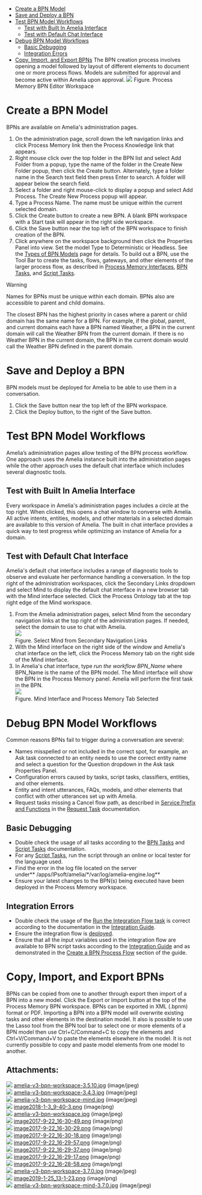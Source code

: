 -   [Create a BPN Model](#CreateandModifyBPNModels-CreateaBPNModel)
-   [Save and Deploy a BPN](#CreateandModifyBPNModels-SaveandDeployaBPN)
-   [Test BPN Model Workflows](#CreateandModifyBPNModels-TestBPNModelWorkflows)
    -   [Test with Built In Amelia Interface](#CreateandModifyBPNModels-TestwithBuiltInAmeliaInterfaceBuiltInAmelia)
    -   [Test with Default Chat Interface](#CreateandModifyBPNModels-TestwithDefaultChatInterface)
-   [Debug BPN Model Workflows](#CreateandModifyBPNModels-DebugBPNModelWorkflows)
    -   [Basic Debugging](#CreateandModifyBPNModels-BasicDebugging)
    -   [Integration Errors](#CreateandModifyBPNModels-IntegrationErrors)
-   [Copy, Import, and Export BPNs](#CreateandModifyBPNModels-Copy,Import,andExportBPNs)
The BPN creation process involves opening a model followed by layout of different elements to document one or more process flows. Models are submitted for approval and become active within Amelia upon approval.
![](attachments/11939409/11941390.jpg)
Figure. Process Memory BPN Editor Workspace
# Create a BPN Model
BPNs are available on Amelia's administration pages.
1.  On the administration page, scroll down the left navigation links and click Process Memory link then the Process Knowledge link that appears.
2.  Right mouse click over the top folder in the BPN list and select Add Folder from a popup, type the name of the folder in the Create New Folder popup, then click the Create button. Alternately, type a folder name in the Search text field then press Enter to search. A folder will appear below the search field.
3.  Select a folder and right mouse-click to display a popup and select Add Process. The Create New Process popup will appear.
4.  Type a Process Name. The name must be unique within the current selected domain.
5.  Click the Create button to create a new BPN. A blank BPN workspace with a Start task will appear in the right side workspace.
6.  Click the Save button near the top left of the BPN workspace to finish creation of the BPN.
7.  Click anywhere on the workspace background then click the Properties Panel into view. Set the model Type to Deterministic or Headless. See the [Types of BPN Models](Types%20of%20BPN%20Models) page for details.
To build out a BPN, use the Tool Bar to create the tasks, flows, gateways, and other elements of the larger process flow, as described in [Process Memory Interfaces](Process%20Memory%20Interfaces), [BPN Tasks](BPN%20Tasks), and [Script Tasks](Script%20Tasks).
> [!warning]  
>
> Names for BPNs must be unique within each domain. BPNs also are accessible to parent and child domains.
>
> The closest BPN has the highest priority in cases where a parent or child domain has the same name for a BPN. For example, if the global, parent, and current domains each have a BPN named Weather, a BPN in the current domain will call the Weather BPN from the current domain. If there is no Weather BPN in the current domain, the BPN in the current domain would call the Weather BPN defined in the parent domain.

# Save and Deploy a BPN
BPN models must be deployed for Amelia to be able to use them in a conversation.
1.  Click the Save button near the top left of the BPN workspace.
2.  Click the Deploy button, to the right of the Save button.
# Test BPN Model Workflows
Amelia’s administration pages allow testing of the BPN process workflow. One approach uses the Amelia instance built into the administration pages while the other approach uses the default chat interface which includes several diagnostic tools.
## Test with Built In Amelia Interface
Every workspace in Amelia's administration pages includes a circle at the top right. When clicked, this opens a chat window to converse with Amelia. All active intents, entities, models, and other materials in a selected domain are available to this version of Amelia. The built in chat interface provides a quick way to test progress while optimizing an instance of Amelia for a domain.
## Test with Default Chat Interface
Amelia's default chat interface includes a range of diagnostic tools to observe and evaluate her performance handling a conversation. In the top right of the administration workspaces, click the Secondary Links dropdown and select Mind to display the default chat interface in a new browser tab with the Mind interface selected. Click the Process Ontology tab at the top right edge of the Mind workspace.
1.  From the Amelia administration pages, select Mind from the secondary navigation links at the top right of the administration pages. If needed, select the domain to use to chat with Amelia.  
    ![](attachments/11939409/11941397.png)  
    Figure. Select Mind from Secondary Navigation Links  
2.  With the Mind interface on the right side of the window and Amelia's chat interface on the left, click the Process Memory tab on the right side of the Mind interface.
3.  In Amelia's chat interface, type *run the workflow BPN_Name* where BPN_Name is the name of the BPN model. The Mind interface will show the BPN in the Process Memory panel. Amelia will perform the first task in the BPN.  
    ![](attachments/11939409/11941398.jpg)  
    Figure. Mind Interface and Process Memory Tab Selected
# Debug BPN Model Workflows
Common reasons BPNs fail to trigger during a conversation are several:
-   Names misspelled or not included in the correct spot, for example, an Ask task connected to an entity needs to use the correct entity name and select a question for the Question dropdown in the Ask task Properties Panel.
-   Configuration errors caused by tasks, script tasks, classifiers, entities, and other elements.
-   Entity and intent utterances, FAQs, models, and other elements that conflict with other utterances set up with Amelia.
-   Request tasks missing a Cancel flow path, as described in [Service Prefix and Functions](BPN-Tasks_11939422.html#BPNTasks-ServicePrefixFunctions) in the [Request Task](BPN-Tasks_11939422.html#BPNTasks-RequestTask) documentation.
## Basic Debugging
-   Double check the usage of all tasks according to the [BPN Tasks](BPN%20Tasks) and [Script Tasks](Script%20Tasks) documentation.
-   For any [Script Tasks](Script%20Tasks), run the script through an online or local tester for the language used.
-   Find the error in the log file located on the server under** /apps/IPsoft/amelia/\*/var/log/amelia-engine.log**
-   Ensure your latest changes to the BPN(s) being executed have been deployed in the Process Memory workspace.
## Integration Errors
-   Double check the usage of the [Run the Integration Flow task](BPN-Tasks_11939422.html#BPNTasks-RunIntegrationFlow) is correct according to the documentation in the [Integration Guide](Integrations%20Guide).
-   Ensure the integration flow is [deployed](Create-an-Integration-Flow_11939847.html#CreateanIntegrationFlow-DeployIntegrationService).
-   Ensure that all the input variables used in the integration flow are available to BPN script tasks according to the [Integration Guide](Integrations%20Guide) and as demonstrated in the [Create a BPN Process Flow](Create%20a%20BPN%20Process%20Flow) section of the guide.
# Copy, Import, and Export BPNs
BPNs can be copied from one to another through export then import of a BPN into a new model. Click the Export or Import button at the top of the Process Memory BPN workspace. BPNs can be exported in XML (.bpnm) format or PDF.
Importing a BPN into a BPN model will overwrite existing tasks and other elements in the destination model. It also is possible to use the Lasso tool from the BPN tool bar to select one or more elements of a BPN model then use Ctrl+C/Command+C to copy the elements and Ctrl+V/Command+V to paste the elements elsewhere in the model. It is not currently possible to copy and paste model elements from one model to another.
## Attachments:
![](images/icons/bullet_blue.gif) [amelia-v3-bpn-workspace-3.5.10.jpg](attachments/11939409/11939410.jpg) (image/jpeg)  
![](images/icons/bullet_blue.gif) [amelia-v3-bpn-workspace-3.4.3.jpg](attachments/11939409/11939411.jpg) (image/jpeg)  
![](images/icons/bullet_blue.gif) [amelia-v3-bpn-workspace-mind.jpg](attachments/11939409/11939412.jpg) (image/jpeg)  
![](images/icons/bullet_blue.gif) [image2018-1-3_9-40-3.png](attachments/11939409/11939413.png) (image/png)  
![](images/icons/bullet_blue.gif) [amelia-v3-bpn-workspace.jpg](attachments/11939409/11939414.jpg) (image/jpeg)  
![](images/icons/bullet_blue.gif) [image2017-9-22_16-30-49.png](attachments/11939409/11939415.png) (image/png)  
![](images/icons/bullet_blue.gif) [image2017-9-22_16-30-29.png](attachments/11939409/11939416.png) (image/png)  
![](images/icons/bullet_blue.gif) [image2017-9-22_16-30-18.png](attachments/11939409/11939417.png) (image/png)  
![](images/icons/bullet_blue.gif) [image2017-9-22_16-29-57.png](attachments/11939409/11939418.png) (image/png)  
![](images/icons/bullet_blue.gif) [image2017-9-22_16-29-37.png](attachments/11939409/11939419.png) (image/png)  
![](images/icons/bullet_blue.gif) [image2017-9-22_16-29-17.png](attachments/11939409/11939420.png) (image/png)  
![](images/icons/bullet_blue.gif) [image2017-9-22_16-28-58.png](attachments/11939409/11939421.png) (image/png)  
![](images/icons/bullet_blue.gif) [amelia-v3-bpn-workspace-3.7.0.jpg](attachments/11939409/11941390.jpg) (image/jpeg)  
![](images/icons/bullet_blue.gif) [image2019-1-25_13-1-23.png](attachments/11939409/11941397.png) (image/png)  
![](images/icons/bullet_blue.gif) [amelia-v3-bpn-workspace-mind-3.7.0.jpg](attachments/11939409/11941398.jpg) (image/jpeg)  
